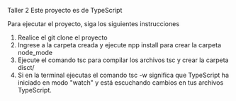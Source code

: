 Taller 2
Este proyecto es de TypeScript

Para ejecutar el proyecto, siga los siguientes instrucciones

1. Realice el git clone el proyecto
2. Ingrese a la carpeta creada y ejecute npp install para crear la carpeta node_mode
3. Ejecute el comando tsc para compilar los archivos tsc y crear la carpeta disct/
4. Si en la terminal ejecutas el comando tsc -w  significa que TypeScript ha iniciado en modo "watch" y está escuchando cambios en tus archivos TypeScript. 